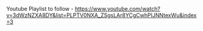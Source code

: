
Youtube Playlist to follow -
https://www.youtube.com/watch?v=3dWzNZXA8DY&list=PLPTV0NXA_ZSgsLAr8YCgCwhPIJNNtexWu&index=3
